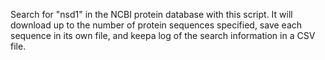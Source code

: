 Search for "nsd1" in the NCBI protein database with this script. It will download up to the number of protein sequences specified, save each sequence in its own file, and keepa log of the search information in a CSV file.
